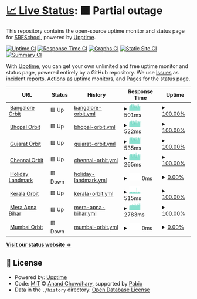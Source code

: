 # [📈 Live Status](https://SRESchool.github.io/All-HolidayLandmark-Websites-Uptime-Monitor): <!--live status--> **🟧 Partial outage**

This repository contains the open-source uptime monitor and status page for [SRESchool](https://SRESchool.github.io/All-HolidayLandmark-Websites-Uptime-Monitor), powered by [Upptime](https://github.com/upptime/upptime).

[![Uptime CI](https://github.com/SRESchool/All-HolidayLandmark-Websites-Uptime-Monitor/workflows/Uptime%20CI/badge.svg)](https://github.com/SRESchool/All-HolidayLandmark-Websites-Uptime-Monitor/actions?query=workflow%3A%22Uptime+CI%22)
[![Response Time CI](https://github.com/SRESchool/All-HolidayLandmark-Websites-Uptime-Monitor/workflows/Response%20Time%20CI/badge.svg)](https://github.com/SRESchool/All-HolidayLandmark-Websites-Uptime-Monitor/actions?query=workflow%3A%22Response+Time+CI%22)
[![Graphs CI](https://github.com/SRESchool/All-HolidayLandmark-Websites-Uptime-Monitor/workflows/Graphs%20CI/badge.svg)](https://github.com/SRESchool/All-HolidayLandmark-Websites-Uptime-Monitor/actions?query=workflow%3A%22Graphs+CI%22)
[![Static Site CI](https://github.com/SRESchool/All-HolidayLandmark-Websites-Uptime-Monitor/workflows/Static%20Site%20CI/badge.svg)](https://github.com/SRESchool/All-HolidayLandmark-Websites-Uptime-Monitor/actions?query=workflow%3A%22Static+Site+CI%22)
[![Summary CI](https://github.com/SRESchool/All-HolidayLandmark-Websites-Uptime-Monitor/workflows/Summary%20CI/badge.svg)](https://github.com/SRESchool/All-HolidayLandmark-Websites-Uptime-Monitor/actions?query=workflow%3A%22Summary+CI%22)

With [Upptime](https://upptime.js.org), you can get your own unlimited and free uptime monitor and status page, powered entirely by a GitHub repository. We use [Issues](https://github.com/SRESchool/All-HolidayLandmark-Websites-Uptime-Monitor/issues) as incident reports, [Actions](https://github.com/SRESchool/All-HolidayLandmark-Websites-Uptime-Monitor/actions) as uptime monitors, and [Pages](https://SRESchool.github.io/All-HolidayLandmark-Websites-Uptime-Monitor) for the status page.

<!--start: status pages-->
<!-- This summary is generated by Upptime (https://github.com/upptime/upptime) -->
<!-- Do not edit this manually, your changes will be overwritten -->
<!-- prettier-ignore -->
| URL | Status | History | Response Time | Uptime |
| --- | ------ | ------- | ------------- | ------ |
| <img alt="" src="https://icons.duckduckgo.com/ip3/bangaloreorbit.com.ico" height="13"> [Bangalore Orbit](https://bangaloreorbit.com) | 🟩 Up | [bangalore-orbit.yml](https://github.com/SRESchool/All-HolidayLandmark-Websites-Uptime-Monitor/commits/HEAD/history/bangalore-orbit.yml) | <details><summary><img alt="Response time graph" src="./graphs/bangalore-orbit/response-time-week.png" height="20"> 501ms</summary><br><a href="https://SRESchool.github.io/All-HolidayLandmark-Websites-Uptime-Monitor/history/bangalore-orbit"><img alt="Response time 501" src="https://img.shields.io/endpoint?url=https%3A%2F%2Fraw.githubusercontent.com%2FSRESchool%2FAll-HolidayLandmark-Websites-Uptime-Monitor%2FHEAD%2Fapi%2Fbangalore-orbit%2Fresponse-time.json"></a><br><a href="https://SRESchool.github.io/All-HolidayLandmark-Websites-Uptime-Monitor/history/bangalore-orbit"><img alt="24-hour response time 501" src="https://img.shields.io/endpoint?url=https%3A%2F%2Fraw.githubusercontent.com%2FSRESchool%2FAll-HolidayLandmark-Websites-Uptime-Monitor%2FHEAD%2Fapi%2Fbangalore-orbit%2Fresponse-time-day.json"></a><br><a href="https://SRESchool.github.io/All-HolidayLandmark-Websites-Uptime-Monitor/history/bangalore-orbit"><img alt="7-day response time 501" src="https://img.shields.io/endpoint?url=https%3A%2F%2Fraw.githubusercontent.com%2FSRESchool%2FAll-HolidayLandmark-Websites-Uptime-Monitor%2FHEAD%2Fapi%2Fbangalore-orbit%2Fresponse-time-week.json"></a><br><a href="https://SRESchool.github.io/All-HolidayLandmark-Websites-Uptime-Monitor/history/bangalore-orbit"><img alt="30-day response time 501" src="https://img.shields.io/endpoint?url=https%3A%2F%2Fraw.githubusercontent.com%2FSRESchool%2FAll-HolidayLandmark-Websites-Uptime-Monitor%2FHEAD%2Fapi%2Fbangalore-orbit%2Fresponse-time-month.json"></a><br><a href="https://SRESchool.github.io/All-HolidayLandmark-Websites-Uptime-Monitor/history/bangalore-orbit"><img alt="1-year response time 501" src="https://img.shields.io/endpoint?url=https%3A%2F%2Fraw.githubusercontent.com%2FSRESchool%2FAll-HolidayLandmark-Websites-Uptime-Monitor%2FHEAD%2Fapi%2Fbangalore-orbit%2Fresponse-time-year.json"></a></details> | <details><summary><a href="https://SRESchool.github.io/All-HolidayLandmark-Websites-Uptime-Monitor/history/bangalore-orbit">100.00%</a></summary><a href="https://SRESchool.github.io/All-HolidayLandmark-Websites-Uptime-Monitor/history/bangalore-orbit"><img alt="All-time uptime 100.00%" src="https://img.shields.io/endpoint?url=https%3A%2F%2Fraw.githubusercontent.com%2FSRESchool%2FAll-HolidayLandmark-Websites-Uptime-Monitor%2FHEAD%2Fapi%2Fbangalore-orbit%2Fuptime.json"></a><br><a href="https://SRESchool.github.io/All-HolidayLandmark-Websites-Uptime-Monitor/history/bangalore-orbit"><img alt="24-hour uptime 100.00%" src="https://img.shields.io/endpoint?url=https%3A%2F%2Fraw.githubusercontent.com%2FSRESchool%2FAll-HolidayLandmark-Websites-Uptime-Monitor%2FHEAD%2Fapi%2Fbangalore-orbit%2Fuptime-day.json"></a><br><a href="https://SRESchool.github.io/All-HolidayLandmark-Websites-Uptime-Monitor/history/bangalore-orbit"><img alt="7-day uptime 100.00%" src="https://img.shields.io/endpoint?url=https%3A%2F%2Fraw.githubusercontent.com%2FSRESchool%2FAll-HolidayLandmark-Websites-Uptime-Monitor%2FHEAD%2Fapi%2Fbangalore-orbit%2Fuptime-week.json"></a><br><a href="https://SRESchool.github.io/All-HolidayLandmark-Websites-Uptime-Monitor/history/bangalore-orbit"><img alt="30-day uptime 100.00%" src="https://img.shields.io/endpoint?url=https%3A%2F%2Fraw.githubusercontent.com%2FSRESchool%2FAll-HolidayLandmark-Websites-Uptime-Monitor%2FHEAD%2Fapi%2Fbangalore-orbit%2Fuptime-month.json"></a><br><a href="https://SRESchool.github.io/All-HolidayLandmark-Websites-Uptime-Monitor/history/bangalore-orbit"><img alt="1-year uptime 100.00%" src="https://img.shields.io/endpoint?url=https%3A%2F%2Fraw.githubusercontent.com%2FSRESchool%2FAll-HolidayLandmark-Websites-Uptime-Monitor%2FHEAD%2Fapi%2Fbangalore-orbit%2Fuptime-year.json"></a></details>
| <img alt="" src="https://icons.duckduckgo.com/ip3/bhopalorbit.com.ico" height="13"> [Bhopal Orbit](https://bhopalorbit.com) | 🟩 Up | [bhopal-orbit.yml](https://github.com/SRESchool/All-HolidayLandmark-Websites-Uptime-Monitor/commits/HEAD/history/bhopal-orbit.yml) | <details><summary><img alt="Response time graph" src="./graphs/bhopal-orbit/response-time-week.png" height="20"> 522ms</summary><br><a href="https://SRESchool.github.io/All-HolidayLandmark-Websites-Uptime-Monitor/history/bhopal-orbit"><img alt="Response time 522" src="https://img.shields.io/endpoint?url=https%3A%2F%2Fraw.githubusercontent.com%2FSRESchool%2FAll-HolidayLandmark-Websites-Uptime-Monitor%2FHEAD%2Fapi%2Fbhopal-orbit%2Fresponse-time.json"></a><br><a href="https://SRESchool.github.io/All-HolidayLandmark-Websites-Uptime-Monitor/history/bhopal-orbit"><img alt="24-hour response time 522" src="https://img.shields.io/endpoint?url=https%3A%2F%2Fraw.githubusercontent.com%2FSRESchool%2FAll-HolidayLandmark-Websites-Uptime-Monitor%2FHEAD%2Fapi%2Fbhopal-orbit%2Fresponse-time-day.json"></a><br><a href="https://SRESchool.github.io/All-HolidayLandmark-Websites-Uptime-Monitor/history/bhopal-orbit"><img alt="7-day response time 522" src="https://img.shields.io/endpoint?url=https%3A%2F%2Fraw.githubusercontent.com%2FSRESchool%2FAll-HolidayLandmark-Websites-Uptime-Monitor%2FHEAD%2Fapi%2Fbhopal-orbit%2Fresponse-time-week.json"></a><br><a href="https://SRESchool.github.io/All-HolidayLandmark-Websites-Uptime-Monitor/history/bhopal-orbit"><img alt="30-day response time 522" src="https://img.shields.io/endpoint?url=https%3A%2F%2Fraw.githubusercontent.com%2FSRESchool%2FAll-HolidayLandmark-Websites-Uptime-Monitor%2FHEAD%2Fapi%2Fbhopal-orbit%2Fresponse-time-month.json"></a><br><a href="https://SRESchool.github.io/All-HolidayLandmark-Websites-Uptime-Monitor/history/bhopal-orbit"><img alt="1-year response time 522" src="https://img.shields.io/endpoint?url=https%3A%2F%2Fraw.githubusercontent.com%2FSRESchool%2FAll-HolidayLandmark-Websites-Uptime-Monitor%2FHEAD%2Fapi%2Fbhopal-orbit%2Fresponse-time-year.json"></a></details> | <details><summary><a href="https://SRESchool.github.io/All-HolidayLandmark-Websites-Uptime-Monitor/history/bhopal-orbit">100.00%</a></summary><a href="https://SRESchool.github.io/All-HolidayLandmark-Websites-Uptime-Monitor/history/bhopal-orbit"><img alt="All-time uptime 100.00%" src="https://img.shields.io/endpoint?url=https%3A%2F%2Fraw.githubusercontent.com%2FSRESchool%2FAll-HolidayLandmark-Websites-Uptime-Monitor%2FHEAD%2Fapi%2Fbhopal-orbit%2Fuptime.json"></a><br><a href="https://SRESchool.github.io/All-HolidayLandmark-Websites-Uptime-Monitor/history/bhopal-orbit"><img alt="24-hour uptime 100.00%" src="https://img.shields.io/endpoint?url=https%3A%2F%2Fraw.githubusercontent.com%2FSRESchool%2FAll-HolidayLandmark-Websites-Uptime-Monitor%2FHEAD%2Fapi%2Fbhopal-orbit%2Fuptime-day.json"></a><br><a href="https://SRESchool.github.io/All-HolidayLandmark-Websites-Uptime-Monitor/history/bhopal-orbit"><img alt="7-day uptime 100.00%" src="https://img.shields.io/endpoint?url=https%3A%2F%2Fraw.githubusercontent.com%2FSRESchool%2FAll-HolidayLandmark-Websites-Uptime-Monitor%2FHEAD%2Fapi%2Fbhopal-orbit%2Fuptime-week.json"></a><br><a href="https://SRESchool.github.io/All-HolidayLandmark-Websites-Uptime-Monitor/history/bhopal-orbit"><img alt="30-day uptime 100.00%" src="https://img.shields.io/endpoint?url=https%3A%2F%2Fraw.githubusercontent.com%2FSRESchool%2FAll-HolidayLandmark-Websites-Uptime-Monitor%2FHEAD%2Fapi%2Fbhopal-orbit%2Fuptime-month.json"></a><br><a href="https://SRESchool.github.io/All-HolidayLandmark-Websites-Uptime-Monitor/history/bhopal-orbit"><img alt="1-year uptime 100.00%" src="https://img.shields.io/endpoint?url=https%3A%2F%2Fraw.githubusercontent.com%2FSRESchool%2FAll-HolidayLandmark-Websites-Uptime-Monitor%2FHEAD%2Fapi%2Fbhopal-orbit%2Fuptime-year.json"></a></details>
| <img alt="" src="https://icons.duckduckgo.com/ip3/gujaratorbit.com.ico" height="13"> [Gujarat Orbit](https://gujaratorbit.com) | 🟩 Up | [gujarat-orbit.yml](https://github.com/SRESchool/All-HolidayLandmark-Websites-Uptime-Monitor/commits/HEAD/history/gujarat-orbit.yml) | <details><summary><img alt="Response time graph" src="./graphs/gujarat-orbit/response-time-week.png" height="20"> 535ms</summary><br><a href="https://SRESchool.github.io/All-HolidayLandmark-Websites-Uptime-Monitor/history/gujarat-orbit"><img alt="Response time 535" src="https://img.shields.io/endpoint?url=https%3A%2F%2Fraw.githubusercontent.com%2FSRESchool%2FAll-HolidayLandmark-Websites-Uptime-Monitor%2FHEAD%2Fapi%2Fgujarat-orbit%2Fresponse-time.json"></a><br><a href="https://SRESchool.github.io/All-HolidayLandmark-Websites-Uptime-Monitor/history/gujarat-orbit"><img alt="24-hour response time 535" src="https://img.shields.io/endpoint?url=https%3A%2F%2Fraw.githubusercontent.com%2FSRESchool%2FAll-HolidayLandmark-Websites-Uptime-Monitor%2FHEAD%2Fapi%2Fgujarat-orbit%2Fresponse-time-day.json"></a><br><a href="https://SRESchool.github.io/All-HolidayLandmark-Websites-Uptime-Monitor/history/gujarat-orbit"><img alt="7-day response time 535" src="https://img.shields.io/endpoint?url=https%3A%2F%2Fraw.githubusercontent.com%2FSRESchool%2FAll-HolidayLandmark-Websites-Uptime-Monitor%2FHEAD%2Fapi%2Fgujarat-orbit%2Fresponse-time-week.json"></a><br><a href="https://SRESchool.github.io/All-HolidayLandmark-Websites-Uptime-Monitor/history/gujarat-orbit"><img alt="30-day response time 535" src="https://img.shields.io/endpoint?url=https%3A%2F%2Fraw.githubusercontent.com%2FSRESchool%2FAll-HolidayLandmark-Websites-Uptime-Monitor%2FHEAD%2Fapi%2Fgujarat-orbit%2Fresponse-time-month.json"></a><br><a href="https://SRESchool.github.io/All-HolidayLandmark-Websites-Uptime-Monitor/history/gujarat-orbit"><img alt="1-year response time 535" src="https://img.shields.io/endpoint?url=https%3A%2F%2Fraw.githubusercontent.com%2FSRESchool%2FAll-HolidayLandmark-Websites-Uptime-Monitor%2FHEAD%2Fapi%2Fgujarat-orbit%2Fresponse-time-year.json"></a></details> | <details><summary><a href="https://SRESchool.github.io/All-HolidayLandmark-Websites-Uptime-Monitor/history/gujarat-orbit">100.00%</a></summary><a href="https://SRESchool.github.io/All-HolidayLandmark-Websites-Uptime-Monitor/history/gujarat-orbit"><img alt="All-time uptime 100.00%" src="https://img.shields.io/endpoint?url=https%3A%2F%2Fraw.githubusercontent.com%2FSRESchool%2FAll-HolidayLandmark-Websites-Uptime-Monitor%2FHEAD%2Fapi%2Fgujarat-orbit%2Fuptime.json"></a><br><a href="https://SRESchool.github.io/All-HolidayLandmark-Websites-Uptime-Monitor/history/gujarat-orbit"><img alt="24-hour uptime 100.00%" src="https://img.shields.io/endpoint?url=https%3A%2F%2Fraw.githubusercontent.com%2FSRESchool%2FAll-HolidayLandmark-Websites-Uptime-Monitor%2FHEAD%2Fapi%2Fgujarat-orbit%2Fuptime-day.json"></a><br><a href="https://SRESchool.github.io/All-HolidayLandmark-Websites-Uptime-Monitor/history/gujarat-orbit"><img alt="7-day uptime 100.00%" src="https://img.shields.io/endpoint?url=https%3A%2F%2Fraw.githubusercontent.com%2FSRESchool%2FAll-HolidayLandmark-Websites-Uptime-Monitor%2FHEAD%2Fapi%2Fgujarat-orbit%2Fuptime-week.json"></a><br><a href="https://SRESchool.github.io/All-HolidayLandmark-Websites-Uptime-Monitor/history/gujarat-orbit"><img alt="30-day uptime 100.00%" src="https://img.shields.io/endpoint?url=https%3A%2F%2Fraw.githubusercontent.com%2FSRESchool%2FAll-HolidayLandmark-Websites-Uptime-Monitor%2FHEAD%2Fapi%2Fgujarat-orbit%2Fuptime-month.json"></a><br><a href="https://SRESchool.github.io/All-HolidayLandmark-Websites-Uptime-Monitor/history/gujarat-orbit"><img alt="1-year uptime 100.00%" src="https://img.shields.io/endpoint?url=https%3A%2F%2Fraw.githubusercontent.com%2FSRESchool%2FAll-HolidayLandmark-Websites-Uptime-Monitor%2FHEAD%2Fapi%2Fgujarat-orbit%2Fuptime-year.json"></a></details>
| <img alt="" src="https://icons.duckduckgo.com/ip3/chennaiorbit.com.ico" height="13"> [Chennai Orbit](https://chennaiorbit.com) | 🟩 Up | [chennai-orbit.yml](https://github.com/SRESchool/All-HolidayLandmark-Websites-Uptime-Monitor/commits/HEAD/history/chennai-orbit.yml) | <details><summary><img alt="Response time graph" src="./graphs/chennai-orbit/response-time-week.png" height="20"> 265ms</summary><br><a href="https://SRESchool.github.io/All-HolidayLandmark-Websites-Uptime-Monitor/history/chennai-orbit"><img alt="Response time 265" src="https://img.shields.io/endpoint?url=https%3A%2F%2Fraw.githubusercontent.com%2FSRESchool%2FAll-HolidayLandmark-Websites-Uptime-Monitor%2FHEAD%2Fapi%2Fchennai-orbit%2Fresponse-time.json"></a><br><a href="https://SRESchool.github.io/All-HolidayLandmark-Websites-Uptime-Monitor/history/chennai-orbit"><img alt="24-hour response time 265" src="https://img.shields.io/endpoint?url=https%3A%2F%2Fraw.githubusercontent.com%2FSRESchool%2FAll-HolidayLandmark-Websites-Uptime-Monitor%2FHEAD%2Fapi%2Fchennai-orbit%2Fresponse-time-day.json"></a><br><a href="https://SRESchool.github.io/All-HolidayLandmark-Websites-Uptime-Monitor/history/chennai-orbit"><img alt="7-day response time 265" src="https://img.shields.io/endpoint?url=https%3A%2F%2Fraw.githubusercontent.com%2FSRESchool%2FAll-HolidayLandmark-Websites-Uptime-Monitor%2FHEAD%2Fapi%2Fchennai-orbit%2Fresponse-time-week.json"></a><br><a href="https://SRESchool.github.io/All-HolidayLandmark-Websites-Uptime-Monitor/history/chennai-orbit"><img alt="30-day response time 265" src="https://img.shields.io/endpoint?url=https%3A%2F%2Fraw.githubusercontent.com%2FSRESchool%2FAll-HolidayLandmark-Websites-Uptime-Monitor%2FHEAD%2Fapi%2Fchennai-orbit%2Fresponse-time-month.json"></a><br><a href="https://SRESchool.github.io/All-HolidayLandmark-Websites-Uptime-Monitor/history/chennai-orbit"><img alt="1-year response time 265" src="https://img.shields.io/endpoint?url=https%3A%2F%2Fraw.githubusercontent.com%2FSRESchool%2FAll-HolidayLandmark-Websites-Uptime-Monitor%2FHEAD%2Fapi%2Fchennai-orbit%2Fresponse-time-year.json"></a></details> | <details><summary><a href="https://SRESchool.github.io/All-HolidayLandmark-Websites-Uptime-Monitor/history/chennai-orbit">100.00%</a></summary><a href="https://SRESchool.github.io/All-HolidayLandmark-Websites-Uptime-Monitor/history/chennai-orbit"><img alt="All-time uptime 100.00%" src="https://img.shields.io/endpoint?url=https%3A%2F%2Fraw.githubusercontent.com%2FSRESchool%2FAll-HolidayLandmark-Websites-Uptime-Monitor%2FHEAD%2Fapi%2Fchennai-orbit%2Fuptime.json"></a><br><a href="https://SRESchool.github.io/All-HolidayLandmark-Websites-Uptime-Monitor/history/chennai-orbit"><img alt="24-hour uptime 100.00%" src="https://img.shields.io/endpoint?url=https%3A%2F%2Fraw.githubusercontent.com%2FSRESchool%2FAll-HolidayLandmark-Websites-Uptime-Monitor%2FHEAD%2Fapi%2Fchennai-orbit%2Fuptime-day.json"></a><br><a href="https://SRESchool.github.io/All-HolidayLandmark-Websites-Uptime-Monitor/history/chennai-orbit"><img alt="7-day uptime 100.00%" src="https://img.shields.io/endpoint?url=https%3A%2F%2Fraw.githubusercontent.com%2FSRESchool%2FAll-HolidayLandmark-Websites-Uptime-Monitor%2FHEAD%2Fapi%2Fchennai-orbit%2Fuptime-week.json"></a><br><a href="https://SRESchool.github.io/All-HolidayLandmark-Websites-Uptime-Monitor/history/chennai-orbit"><img alt="30-day uptime 100.00%" src="https://img.shields.io/endpoint?url=https%3A%2F%2Fraw.githubusercontent.com%2FSRESchool%2FAll-HolidayLandmark-Websites-Uptime-Monitor%2FHEAD%2Fapi%2Fchennai-orbit%2Fuptime-month.json"></a><br><a href="https://SRESchool.github.io/All-HolidayLandmark-Websites-Uptime-Monitor/history/chennai-orbit"><img alt="1-year uptime 100.00%" src="https://img.shields.io/endpoint?url=https%3A%2F%2Fraw.githubusercontent.com%2FSRESchool%2FAll-HolidayLandmark-Websites-Uptime-Monitor%2FHEAD%2Fapi%2Fchennai-orbit%2Fuptime-year.json"></a></details>
| <img alt="" src="https://icons.duckduckgo.com/ip3/holidaylandmark.com.ico" height="13"> [Holiday Landmark](https://holidaylandmark.com) | 🟥 Down | [holiday-landmark.yml](https://github.com/SRESchool/All-HolidayLandmark-Websites-Uptime-Monitor/commits/HEAD/history/holiday-landmark.yml) | <details><summary><img alt="Response time graph" src="./graphs/holiday-landmark/response-time-week.png" height="20"> 0ms</summary><br><a href="https://SRESchool.github.io/All-HolidayLandmark-Websites-Uptime-Monitor/history/holiday-landmark"><img alt="Response time 0" src="https://img.shields.io/endpoint?url=https%3A%2F%2Fraw.githubusercontent.com%2FSRESchool%2FAll-HolidayLandmark-Websites-Uptime-Monitor%2FHEAD%2Fapi%2Fholiday-landmark%2Fresponse-time.json"></a><br><a href="https://SRESchool.github.io/All-HolidayLandmark-Websites-Uptime-Monitor/history/holiday-landmark"><img alt="24-hour response time 0" src="https://img.shields.io/endpoint?url=https%3A%2F%2Fraw.githubusercontent.com%2FSRESchool%2FAll-HolidayLandmark-Websites-Uptime-Monitor%2FHEAD%2Fapi%2Fholiday-landmark%2Fresponse-time-day.json"></a><br><a href="https://SRESchool.github.io/All-HolidayLandmark-Websites-Uptime-Monitor/history/holiday-landmark"><img alt="7-day response time 0" src="https://img.shields.io/endpoint?url=https%3A%2F%2Fraw.githubusercontent.com%2FSRESchool%2FAll-HolidayLandmark-Websites-Uptime-Monitor%2FHEAD%2Fapi%2Fholiday-landmark%2Fresponse-time-week.json"></a><br><a href="https://SRESchool.github.io/All-HolidayLandmark-Websites-Uptime-Monitor/history/holiday-landmark"><img alt="30-day response time 0" src="https://img.shields.io/endpoint?url=https%3A%2F%2Fraw.githubusercontent.com%2FSRESchool%2FAll-HolidayLandmark-Websites-Uptime-Monitor%2FHEAD%2Fapi%2Fholiday-landmark%2Fresponse-time-month.json"></a><br><a href="https://SRESchool.github.io/All-HolidayLandmark-Websites-Uptime-Monitor/history/holiday-landmark"><img alt="1-year response time 0" src="https://img.shields.io/endpoint?url=https%3A%2F%2Fraw.githubusercontent.com%2FSRESchool%2FAll-HolidayLandmark-Websites-Uptime-Monitor%2FHEAD%2Fapi%2Fholiday-landmark%2Fresponse-time-year.json"></a></details> | <details><summary><a href="https://SRESchool.github.io/All-HolidayLandmark-Websites-Uptime-Monitor/history/holiday-landmark">0.00%</a></summary><a href="https://SRESchool.github.io/All-HolidayLandmark-Websites-Uptime-Monitor/history/holiday-landmark"><img alt="All-time uptime 0.00%" src="https://img.shields.io/endpoint?url=https%3A%2F%2Fraw.githubusercontent.com%2FSRESchool%2FAll-HolidayLandmark-Websites-Uptime-Monitor%2FHEAD%2Fapi%2Fholiday-landmark%2Fuptime.json"></a><br><a href="https://SRESchool.github.io/All-HolidayLandmark-Websites-Uptime-Monitor/history/holiday-landmark"><img alt="24-hour uptime 0.00%" src="https://img.shields.io/endpoint?url=https%3A%2F%2Fraw.githubusercontent.com%2FSRESchool%2FAll-HolidayLandmark-Websites-Uptime-Monitor%2FHEAD%2Fapi%2Fholiday-landmark%2Fuptime-day.json"></a><br><a href="https://SRESchool.github.io/All-HolidayLandmark-Websites-Uptime-Monitor/history/holiday-landmark"><img alt="7-day uptime 0.00%" src="https://img.shields.io/endpoint?url=https%3A%2F%2Fraw.githubusercontent.com%2FSRESchool%2FAll-HolidayLandmark-Websites-Uptime-Monitor%2FHEAD%2Fapi%2Fholiday-landmark%2Fuptime-week.json"></a><br><a href="https://SRESchool.github.io/All-HolidayLandmark-Websites-Uptime-Monitor/history/holiday-landmark"><img alt="30-day uptime 0.00%" src="https://img.shields.io/endpoint?url=https%3A%2F%2Fraw.githubusercontent.com%2FSRESchool%2FAll-HolidayLandmark-Websites-Uptime-Monitor%2FHEAD%2Fapi%2Fholiday-landmark%2Fuptime-month.json"></a><br><a href="https://SRESchool.github.io/All-HolidayLandmark-Websites-Uptime-Monitor/history/holiday-landmark"><img alt="1-year uptime 0.00%" src="https://img.shields.io/endpoint?url=https%3A%2F%2Fraw.githubusercontent.com%2FSRESchool%2FAll-HolidayLandmark-Websites-Uptime-Monitor%2FHEAD%2Fapi%2Fholiday-landmark%2Fuptime-year.json"></a></details>
| <img alt="" src="https://icons.duckduckgo.com/ip3/keralaorbit.in.ico" height="13"> [Kerala Orbit](https://keralaorbit.in) | 🟩 Up | [kerala-orbit.yml](https://github.com/SRESchool/All-HolidayLandmark-Websites-Uptime-Monitor/commits/HEAD/history/kerala-orbit.yml) | <details><summary><img alt="Response time graph" src="./graphs/kerala-orbit/response-time-week.png" height="20"> 515ms</summary><br><a href="https://SRESchool.github.io/All-HolidayLandmark-Websites-Uptime-Monitor/history/kerala-orbit"><img alt="Response time 515" src="https://img.shields.io/endpoint?url=https%3A%2F%2Fraw.githubusercontent.com%2FSRESchool%2FAll-HolidayLandmark-Websites-Uptime-Monitor%2FHEAD%2Fapi%2Fkerala-orbit%2Fresponse-time.json"></a><br><a href="https://SRESchool.github.io/All-HolidayLandmark-Websites-Uptime-Monitor/history/kerala-orbit"><img alt="24-hour response time 515" src="https://img.shields.io/endpoint?url=https%3A%2F%2Fraw.githubusercontent.com%2FSRESchool%2FAll-HolidayLandmark-Websites-Uptime-Monitor%2FHEAD%2Fapi%2Fkerala-orbit%2Fresponse-time-day.json"></a><br><a href="https://SRESchool.github.io/All-HolidayLandmark-Websites-Uptime-Monitor/history/kerala-orbit"><img alt="7-day response time 515" src="https://img.shields.io/endpoint?url=https%3A%2F%2Fraw.githubusercontent.com%2FSRESchool%2FAll-HolidayLandmark-Websites-Uptime-Monitor%2FHEAD%2Fapi%2Fkerala-orbit%2Fresponse-time-week.json"></a><br><a href="https://SRESchool.github.io/All-HolidayLandmark-Websites-Uptime-Monitor/history/kerala-orbit"><img alt="30-day response time 515" src="https://img.shields.io/endpoint?url=https%3A%2F%2Fraw.githubusercontent.com%2FSRESchool%2FAll-HolidayLandmark-Websites-Uptime-Monitor%2FHEAD%2Fapi%2Fkerala-orbit%2Fresponse-time-month.json"></a><br><a href="https://SRESchool.github.io/All-HolidayLandmark-Websites-Uptime-Monitor/history/kerala-orbit"><img alt="1-year response time 515" src="https://img.shields.io/endpoint?url=https%3A%2F%2Fraw.githubusercontent.com%2FSRESchool%2FAll-HolidayLandmark-Websites-Uptime-Monitor%2FHEAD%2Fapi%2Fkerala-orbit%2Fresponse-time-year.json"></a></details> | <details><summary><a href="https://SRESchool.github.io/All-HolidayLandmark-Websites-Uptime-Monitor/history/kerala-orbit">100.00%</a></summary><a href="https://SRESchool.github.io/All-HolidayLandmark-Websites-Uptime-Monitor/history/kerala-orbit"><img alt="All-time uptime 100.00%" src="https://img.shields.io/endpoint?url=https%3A%2F%2Fraw.githubusercontent.com%2FSRESchool%2FAll-HolidayLandmark-Websites-Uptime-Monitor%2FHEAD%2Fapi%2Fkerala-orbit%2Fuptime.json"></a><br><a href="https://SRESchool.github.io/All-HolidayLandmark-Websites-Uptime-Monitor/history/kerala-orbit"><img alt="24-hour uptime 100.00%" src="https://img.shields.io/endpoint?url=https%3A%2F%2Fraw.githubusercontent.com%2FSRESchool%2FAll-HolidayLandmark-Websites-Uptime-Monitor%2FHEAD%2Fapi%2Fkerala-orbit%2Fuptime-day.json"></a><br><a href="https://SRESchool.github.io/All-HolidayLandmark-Websites-Uptime-Monitor/history/kerala-orbit"><img alt="7-day uptime 100.00%" src="https://img.shields.io/endpoint?url=https%3A%2F%2Fraw.githubusercontent.com%2FSRESchool%2FAll-HolidayLandmark-Websites-Uptime-Monitor%2FHEAD%2Fapi%2Fkerala-orbit%2Fuptime-week.json"></a><br><a href="https://SRESchool.github.io/All-HolidayLandmark-Websites-Uptime-Monitor/history/kerala-orbit"><img alt="30-day uptime 100.00%" src="https://img.shields.io/endpoint?url=https%3A%2F%2Fraw.githubusercontent.com%2FSRESchool%2FAll-HolidayLandmark-Websites-Uptime-Monitor%2FHEAD%2Fapi%2Fkerala-orbit%2Fuptime-month.json"></a><br><a href="https://SRESchool.github.io/All-HolidayLandmark-Websites-Uptime-Monitor/history/kerala-orbit"><img alt="1-year uptime 100.00%" src="https://img.shields.io/endpoint?url=https%3A%2F%2Fraw.githubusercontent.com%2FSRESchool%2FAll-HolidayLandmark-Websites-Uptime-Monitor%2FHEAD%2Fapi%2Fkerala-orbit%2Fuptime-year.json"></a></details>
| <img alt="" src="https://icons.duckduckgo.com/ip3/meraapnabihar.com.ico" height="13"> [Mera Apna Bihar](https://meraapnabihar.com) | 🟩 Up | [mera-apna-bihar.yml](https://github.com/SRESchool/All-HolidayLandmark-Websites-Uptime-Monitor/commits/HEAD/history/mera-apna-bihar.yml) | <details><summary><img alt="Response time graph" src="./graphs/mera-apna-bihar/response-time-week.png" height="20"> 2783ms</summary><br><a href="https://SRESchool.github.io/All-HolidayLandmark-Websites-Uptime-Monitor/history/mera-apna-bihar"><img alt="Response time 2783" src="https://img.shields.io/endpoint?url=https%3A%2F%2Fraw.githubusercontent.com%2FSRESchool%2FAll-HolidayLandmark-Websites-Uptime-Monitor%2FHEAD%2Fapi%2Fmera-apna-bihar%2Fresponse-time.json"></a><br><a href="https://SRESchool.github.io/All-HolidayLandmark-Websites-Uptime-Monitor/history/mera-apna-bihar"><img alt="24-hour response time 2783" src="https://img.shields.io/endpoint?url=https%3A%2F%2Fraw.githubusercontent.com%2FSRESchool%2FAll-HolidayLandmark-Websites-Uptime-Monitor%2FHEAD%2Fapi%2Fmera-apna-bihar%2Fresponse-time-day.json"></a><br><a href="https://SRESchool.github.io/All-HolidayLandmark-Websites-Uptime-Monitor/history/mera-apna-bihar"><img alt="7-day response time 2783" src="https://img.shields.io/endpoint?url=https%3A%2F%2Fraw.githubusercontent.com%2FSRESchool%2FAll-HolidayLandmark-Websites-Uptime-Monitor%2FHEAD%2Fapi%2Fmera-apna-bihar%2Fresponse-time-week.json"></a><br><a href="https://SRESchool.github.io/All-HolidayLandmark-Websites-Uptime-Monitor/history/mera-apna-bihar"><img alt="30-day response time 2783" src="https://img.shields.io/endpoint?url=https%3A%2F%2Fraw.githubusercontent.com%2FSRESchool%2FAll-HolidayLandmark-Websites-Uptime-Monitor%2FHEAD%2Fapi%2Fmera-apna-bihar%2Fresponse-time-month.json"></a><br><a href="https://SRESchool.github.io/All-HolidayLandmark-Websites-Uptime-Monitor/history/mera-apna-bihar"><img alt="1-year response time 2783" src="https://img.shields.io/endpoint?url=https%3A%2F%2Fraw.githubusercontent.com%2FSRESchool%2FAll-HolidayLandmark-Websites-Uptime-Monitor%2FHEAD%2Fapi%2Fmera-apna-bihar%2Fresponse-time-year.json"></a></details> | <details><summary><a href="https://SRESchool.github.io/All-HolidayLandmark-Websites-Uptime-Monitor/history/mera-apna-bihar">100.00%</a></summary><a href="https://SRESchool.github.io/All-HolidayLandmark-Websites-Uptime-Monitor/history/mera-apna-bihar"><img alt="All-time uptime 100.00%" src="https://img.shields.io/endpoint?url=https%3A%2F%2Fraw.githubusercontent.com%2FSRESchool%2FAll-HolidayLandmark-Websites-Uptime-Monitor%2FHEAD%2Fapi%2Fmera-apna-bihar%2Fuptime.json"></a><br><a href="https://SRESchool.github.io/All-HolidayLandmark-Websites-Uptime-Monitor/history/mera-apna-bihar"><img alt="24-hour uptime 100.00%" src="https://img.shields.io/endpoint?url=https%3A%2F%2Fraw.githubusercontent.com%2FSRESchool%2FAll-HolidayLandmark-Websites-Uptime-Monitor%2FHEAD%2Fapi%2Fmera-apna-bihar%2Fuptime-day.json"></a><br><a href="https://SRESchool.github.io/All-HolidayLandmark-Websites-Uptime-Monitor/history/mera-apna-bihar"><img alt="7-day uptime 100.00%" src="https://img.shields.io/endpoint?url=https%3A%2F%2Fraw.githubusercontent.com%2FSRESchool%2FAll-HolidayLandmark-Websites-Uptime-Monitor%2FHEAD%2Fapi%2Fmera-apna-bihar%2Fuptime-week.json"></a><br><a href="https://SRESchool.github.io/All-HolidayLandmark-Websites-Uptime-Monitor/history/mera-apna-bihar"><img alt="30-day uptime 100.00%" src="https://img.shields.io/endpoint?url=https%3A%2F%2Fraw.githubusercontent.com%2FSRESchool%2FAll-HolidayLandmark-Websites-Uptime-Monitor%2FHEAD%2Fapi%2Fmera-apna-bihar%2Fuptime-month.json"></a><br><a href="https://SRESchool.github.io/All-HolidayLandmark-Websites-Uptime-Monitor/history/mera-apna-bihar"><img alt="1-year uptime 100.00%" src="https://img.shields.io/endpoint?url=https%3A%2F%2Fraw.githubusercontent.com%2FSRESchool%2FAll-HolidayLandmark-Websites-Uptime-Monitor%2FHEAD%2Fapi%2Fmera-apna-bihar%2Fuptime-year.json"></a></details>
| <img alt="" src="https://icons.duckduckgo.com/ip3/mumbaiorbit.in.ico" height="13"> [Mumbai Orbit](https://mumbaiorbit.in) | 🟥 Down | [mumbai-orbit.yml](https://github.com/SRESchool/All-HolidayLandmark-Websites-Uptime-Monitor/commits/HEAD/history/mumbai-orbit.yml) | <details><summary><img alt="Response time graph" src="./graphs/mumbai-orbit/response-time-week.png" height="20"> 0ms</summary><br><a href="https://SRESchool.github.io/All-HolidayLandmark-Websites-Uptime-Monitor/history/mumbai-orbit"><img alt="Response time 0" src="https://img.shields.io/endpoint?url=https%3A%2F%2Fraw.githubusercontent.com%2FSRESchool%2FAll-HolidayLandmark-Websites-Uptime-Monitor%2FHEAD%2Fapi%2Fmumbai-orbit%2Fresponse-time.json"></a><br><a href="https://SRESchool.github.io/All-HolidayLandmark-Websites-Uptime-Monitor/history/mumbai-orbit"><img alt="24-hour response time 0" src="https://img.shields.io/endpoint?url=https%3A%2F%2Fraw.githubusercontent.com%2FSRESchool%2FAll-HolidayLandmark-Websites-Uptime-Monitor%2FHEAD%2Fapi%2Fmumbai-orbit%2Fresponse-time-day.json"></a><br><a href="https://SRESchool.github.io/All-HolidayLandmark-Websites-Uptime-Monitor/history/mumbai-orbit"><img alt="7-day response time 0" src="https://img.shields.io/endpoint?url=https%3A%2F%2Fraw.githubusercontent.com%2FSRESchool%2FAll-HolidayLandmark-Websites-Uptime-Monitor%2FHEAD%2Fapi%2Fmumbai-orbit%2Fresponse-time-week.json"></a><br><a href="https://SRESchool.github.io/All-HolidayLandmark-Websites-Uptime-Monitor/history/mumbai-orbit"><img alt="30-day response time 0" src="https://img.shields.io/endpoint?url=https%3A%2F%2Fraw.githubusercontent.com%2FSRESchool%2FAll-HolidayLandmark-Websites-Uptime-Monitor%2FHEAD%2Fapi%2Fmumbai-orbit%2Fresponse-time-month.json"></a><br><a href="https://SRESchool.github.io/All-HolidayLandmark-Websites-Uptime-Monitor/history/mumbai-orbit"><img alt="1-year response time 0" src="https://img.shields.io/endpoint?url=https%3A%2F%2Fraw.githubusercontent.com%2FSRESchool%2FAll-HolidayLandmark-Websites-Uptime-Monitor%2FHEAD%2Fapi%2Fmumbai-orbit%2Fresponse-time-year.json"></a></details> | <details><summary><a href="https://SRESchool.github.io/All-HolidayLandmark-Websites-Uptime-Monitor/history/mumbai-orbit">0.00%</a></summary><a href="https://SRESchool.github.io/All-HolidayLandmark-Websites-Uptime-Monitor/history/mumbai-orbit"><img alt="All-time uptime 0.00%" src="https://img.shields.io/endpoint?url=https%3A%2F%2Fraw.githubusercontent.com%2FSRESchool%2FAll-HolidayLandmark-Websites-Uptime-Monitor%2FHEAD%2Fapi%2Fmumbai-orbit%2Fuptime.json"></a><br><a href="https://SRESchool.github.io/All-HolidayLandmark-Websites-Uptime-Monitor/history/mumbai-orbit"><img alt="24-hour uptime 0.00%" src="https://img.shields.io/endpoint?url=https%3A%2F%2Fraw.githubusercontent.com%2FSRESchool%2FAll-HolidayLandmark-Websites-Uptime-Monitor%2FHEAD%2Fapi%2Fmumbai-orbit%2Fuptime-day.json"></a><br><a href="https://SRESchool.github.io/All-HolidayLandmark-Websites-Uptime-Monitor/history/mumbai-orbit"><img alt="7-day uptime 0.00%" src="https://img.shields.io/endpoint?url=https%3A%2F%2Fraw.githubusercontent.com%2FSRESchool%2FAll-HolidayLandmark-Websites-Uptime-Monitor%2FHEAD%2Fapi%2Fmumbai-orbit%2Fuptime-week.json"></a><br><a href="https://SRESchool.github.io/All-HolidayLandmark-Websites-Uptime-Monitor/history/mumbai-orbit"><img alt="30-day uptime 0.00%" src="https://img.shields.io/endpoint?url=https%3A%2F%2Fraw.githubusercontent.com%2FSRESchool%2FAll-HolidayLandmark-Websites-Uptime-Monitor%2FHEAD%2Fapi%2Fmumbai-orbit%2Fuptime-month.json"></a><br><a href="https://SRESchool.github.io/All-HolidayLandmark-Websites-Uptime-Monitor/history/mumbai-orbit"><img alt="1-year uptime 0.00%" src="https://img.shields.io/endpoint?url=https%3A%2F%2Fraw.githubusercontent.com%2FSRESchool%2FAll-HolidayLandmark-Websites-Uptime-Monitor%2FHEAD%2Fapi%2Fmumbai-orbit%2Fuptime-year.json"></a></details>

<!--end: status pages-->

[**Visit our status website →**](https://SRESchool.github.io/All-HolidayLandmark-Websites-Uptime-Monitor)

## 📄 License

- Powered by: [Upptime](https://github.com/upptime/upptime)
- Code: [MIT](./LICENSE) © [Anand Chowdhary](https://anandchowdhary.com), supported by [Pabio](https://pabio.com)
- Data in the `./history` directory: [Open Database License](https://opendatacommons.org/licenses/odbl/1-0/)
